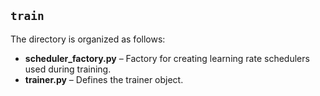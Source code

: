 ## `train`

The directory is organized as follows:

- **scheduler_factory.py** – Factory for creating learning rate schedulers used during training.
- **trainer.py** – Defines the trainer object.
